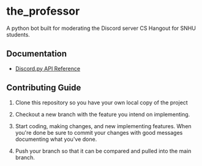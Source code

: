 # the_professor
A python bot built for moderating the Discord server CS Hangout for SNHU students.

## Documentation

* [Discord.py API Reference](https://discordpy.readthedocs.io/en/stable/api.html)

## Contributing Guide

1. Clone this repository so you have your own local copy of the project

2. Checkout a new branch with the feature you intend on implementing.

3. Start coding, making changes, and new implementing features. When you're done be sure to commit your changes with good messages documenting what you've done.

4. Push your branch so that it can be compared and pulled into the main branch.